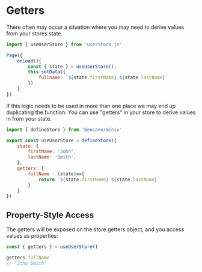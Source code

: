 # Getters

There often may occur a situation where you may need to derive values from your stores state.

```js
import { useUserStore } from 'userStore.js'

Page({
    onLoad(){
        const { state } = useUserStore();
        this.setData({
            fullname: `${state.firstName} ${state.lastName}`
        })
    }
})
```

If this logic needs to be used in more than one place we may end up duplicating the function. You can use "getters" in your store to derive values in from your state.

```js
import { defineStore } from '@encane/minix'

export const useUserStore = defineStore({
    state: {
        firstName: 'John',
        lastName: 'Smith',
    },
    getters: {
        fullName : (state)=>{
            return `${state.firstName} ${state.lastName}`
        }
    }
})
```

## Property-Style Access

The getters will be exposed on the store.getters object, and you access values as properties:

```js
const { getters } = useUserStore()

getters.fullName
// 'John Smith'
```
